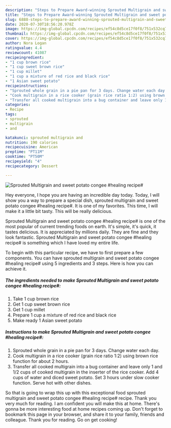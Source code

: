 ```yaml
---
description: "Steps to Prepare Award-winning Sprouted Multigrain and sweet potato congee #healing recipe#"
title: "Steps to Prepare Award-winning Sprouted Multigrain and sweet potato congee #healing recipe#"
slug: 6888-steps-to-prepare-award-winning-sprouted-multigrain-and-sweet-potato-congee-healing-recipe
date: 2020-07-30T18:56:20.978Z
image: https://img-global.cpcdn.com/recipes/ef54c8d5ce17f0f8/751x532cq70/sprouted-multigrain-and-sweet-potato-congee-healing-recipe-recipe-main-photo.jpg
thumbnail: https://img-global.cpcdn.com/recipes/ef54c8d5ce17f0f8/751x532cq70/sprouted-multigrain-and-sweet-potato-congee-healing-recipe-recipe-main-photo.jpg
cover: https://img-global.cpcdn.com/recipes/ef54c8d5ce17f0f8/751x532cq70/sprouted-multigrain-and-sweet-potato-congee-healing-recipe-recipe-main-photo.jpg
author: Nora Logan
ratingvalue: 4.4
reviewcount: 41087
recipeingredient:
- "1 cup brown rice"
- "1 cup sweet brown rice"
- "1 cup millet"
- "1 cup a mixture of red rice and black rice"
- "1 Asian sweet potato"
recipeinstructions:
- "Sprouted whole grain in a pie pan for 3 days. Change water each day."
- "Cook multigrain in a rice cooker (grain rice ratio 1:2) using brown rice function for about 2 hours."
- "Transfer all cooked multigrain into a bug container and leave only 1 and 1/2 cups of cooked multigrain in the inserter of the rice cooker. Add 4 cups of water and diced sweet potato. Set 3 hours under slow cooker function. Serve hot with other dishes."
categories:
- Recipe
tags:
- sprouted
- multigrain
- and

katakunci: sprouted multigrain and 
nutrition: 190 calories
recipecuisine: American
preptime: "PT11M"
cooktime: "PT50M"
recipeyield: "4"
recipecategory: Dessert

---
```



![Sprouted Multigrain and sweet potato congee #healing recipe#](https://img-global.cpcdn.com/recipes/ef54c8d5ce17f0f8/751x532cq70/sprouted-multigrain-and-sweet-potato-congee-healing-recipe-recipe-main-photo.jpg)

Hey everyone, I hope you are having an incredible day today. Today, I will show you a way to prepare a special dish, sprouted multigrain and sweet potato congee #healing recipe#. It is one of my favorites. This time, I will make it a little bit tasty. This will be really delicious.



Sprouted Multigrain and sweet potato congee #healing recipe# is one of the most popular of current trending foods on earth. It's simple, it's quick, it tastes delicious. It is appreciated by millions daily. They are fine and they look fantastic. Sprouted Multigrain and sweet potato congee #healing recipe# is something which I have loved my entire life.


To begin with this particular recipe, we have to first prepare a few components. You can have sprouted multigrain and sweet potato congee #healing recipe# using 5 ingredients and 3 steps. Here is how you can achieve it.

<!--inarticleads1-->

##### The ingredients needed to make Sprouted Multigrain and sweet potato congee #healing recipe#:

1. Take 1 cup brown rice
1. Get 1 cup sweet brown rice
1. Get 1 cup millet
1. Prepare 1 cup a mixture of red rice and black rice
1. Make ready 1 Asian sweet potato




<!--inarticleads2-->

##### Instructions to make Sprouted Multigrain and sweet potato congee #healing recipe#:

1. Sprouted whole grain in a pie pan for 3 days. Change water each day.
1. Cook multigrain in a rice cooker (grain rice ratio 1:2) using brown rice function for about 2 hours.
1. Transfer all cooked multigrain into a bug container and leave only 1 and 1/2 cups of cooked multigrain in the inserter of the rice cooker. Add 4 cups of water and diced sweet potato. Set 3 hours under slow cooker function. Serve hot with other dishes.




So that is going to wrap this up with this exceptional food sprouted multigrain and sweet potato congee #healing recipe# recipe. Thank you very much for reading. I am confident you will make this at home. There's gonna be more interesting food at home recipes coming up. Don't forget to bookmark this page in your browser, and share it to your family, friends and colleague. Thank you for reading. Go on get cooking!
